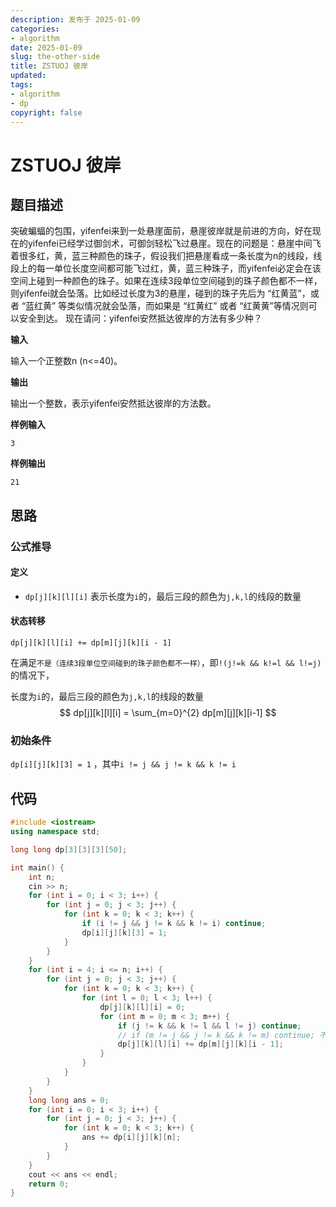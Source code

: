 ```yaml
---
description: 发布于 2025-01-09
categories:
- algorithm
date: 2025-01-09
slug: the-other-side
title: ZSTUOJ 彼岸
updated: 
tags: 
- algorithm
- dp
copyright: false
---
```


# ZSTUOJ 彼岸

## 题目描述

突破蝙蝠的包围，yifenfei来到一处悬崖面前，悬崖彼岸就是前进的方向，好在现在的yifenfei已经学过御剑术，可御剑轻松飞过悬崖。现在的问题是：悬崖中间飞着很多红，黄，蓝三种颜色的珠子，假设我们把悬崖看成一条长度为n的线段，线段上的每一单位长度空间都可能飞过红，黄，蓝三种珠子，而yifenfei必定会在该空间上碰到一种颜色的珠子。如果在连续3段单位空间碰到的珠子颜色都不一样，则yifenfei就会坠落。比如经过长度为3的悬崖，碰到的珠子先后为 “红黄蓝”，或者 “蓝红黄” 等类似情况就会坠落，而如果是 “红黄红” 或者 “红黄黄”等情况则可以安全到达。 现在请问：yifenfei安然抵达彼岸的方法有多少种？

**输入**

输入一个正整数n (n<=40)。

**输出**

输出一个整数，表示yifenfei安然抵达彼岸的方法数。

**样例输入**

```
3
```

**样例输出**

```
21
```

## 思路

### 公式推导
#### 定义
-  `dp[j][k][l][i]`  表示长度为`i`的，最后三段的颜色为`j,k,l`的线段的数量

#### 状态转移

`dp[j][k][l][i] += dp[m][j][k][i - 1]`

在满足`不是（连续3段单位空间碰到的珠子颜色都不一样）`，即`!(j!=k && k!=l && l!=j)`的情况下，

长度为`i`的，最后三段的颜色为`j,k,l`的线段的数量
$$
dp[j][k][l][i] = \sum_{m=0}^{2} dp[m][j][k][i-1]
$$

### 初始条件

`dp[i][j][k][3] = 1` ，其中`i != j && j != k && k != i`

## 代码

```cpp
#include <iostream>
using namespace std;

long long dp[3][3][3][50];

int main() {
    int n;
    cin >> n;
    for (int i = 0; i < 3; i++) {
        for (int j = 0; j < 3; j++) {
            for (int k = 0; k < 3; k++) {
                if (i != j && j != k && k != i) continue;
                dp[i][j][k][3] = 1;
            }
        }
    }
    for (int i = 4; i <= n; i++) {
        for (int j = 0; j < 3; j++) {
            for (int k = 0; k < 3; k++) {
                for (int l = 0; l < 3; l++) {
                    dp[j][k][l][i] = 0;
                    for (int m = 0; m < 3; m++) {
                        if (j != k && k != l && l != j) continue;
                        // if (m != j && j != k && k != m) continue; 不需要此行
                        dp[j][k][l][i] += dp[m][j][k][i - 1];
                    }
                }
            }
        }
    }
    long long ans = 0;
    for (int i = 0; i < 3; i++) {
        for (int j = 0; j < 3; j++) {
            for (int k = 0; k < 3; k++) {
                ans += dp[i][j][k][n];
            }
        }
    }
    cout << ans << endl;
    return 0;
}
```


